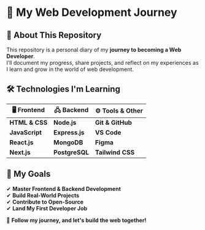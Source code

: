 # 🚀 **My Web Development Journey**  

## 🌟 **About This Repository**  
This repository is a personal diary of my **journey to becoming a Web Developer**.  
I’ll document my progress, share projects, and reflect on my experiences as I learn and grow in the world of web development.  

## 🛠️ **Technologies I'm Learning**  

| 🖥️ Frontend | 🖧 Backend | ⚙️ Tools & Other |
|-------------|-----------|-----------------|
| **HTML & CSS** | **Node.js** | **Git & GitHub** |
| **JavaScript** | **Express.js** | **VS Code** |
| **React.js** | **MongoDB** | **Figma** |
| **Next.js** | **PostgreSQL** | **Tailwind CSS** |

<!--
## 🚀 **My Projects**  

### 🌐 **1. Personal Portfolio**  
A beautiful portfolio to showcase my projects and skills.  
**Tech Stack:** *HTML, CSS, JavaScript, React*  

🔗 [View Project](#)  

### ✅ **2. To-Do List App**  
A simple yet effective task management application.  
**Tech Stack:** *JavaScript, Node.js, MongoDB*  

🔗 [View Project](#)  

### ✍️ **3. Blog Platform**  
A blog where I share my thoughts on web development.  
**Tech Stack:** *Next.js, Tailwind CSS, Firebase*  

🔗 [View Project](#)  
-->

## 🎯 **My Goals**  
✔ **Master Frontend & Backend Development**  
✔ **Build Real-World Projects**  
✔ **Contribute to Open-Source**  
✔ **Land My First Developer Job**  

<!--
## 📌 **Connect With Me**  
💼 [LinkedIn](#) | 🐦 [Twitter](#) | 🌐 [Portfolio](#)  
-->

🚀 **Follow my journey, and let's build the web together!**  
